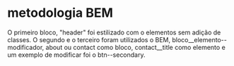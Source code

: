 # metodologia BEM

O primeiro bloco, "header" foi estilizado com o elementos sem adição de classes.
O segundo e o terceiro foram utilizados o BEM, bloco\_\_elemento--modificador, about ou contact como bloco, contact\_\_title como elemento e um exemplo de modificar foi o btn--secondary.
